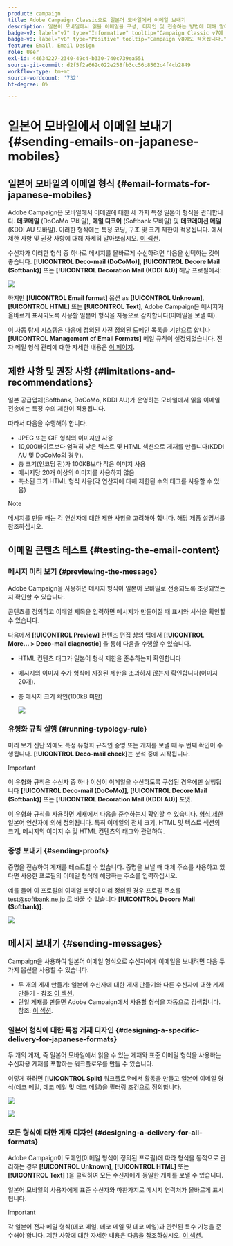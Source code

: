 ```yaml
---
product: campaign
title: Adobe Campaign Classic으로 일본어 모바일에서 이메일 보내기
description: 일본어 모바일에서 읽을 이메일을 구성, 디자인 및 전송하는 방법에 대해 알아봅니다
badge-v7: label="v7" type="Informative" tooltip="Campaign Classic v7에 적용"
badge-v8: label="v8" type="Positive" tooltip="Campaign v8에도 적용됩니다."
feature: Email, Email Design
role: User
exl-id: 44634227-2340-49c4-b330-740c739ea551
source-git-commit: d2f5f2a662c022e258fb3cc56c8502c4f4cb2849
workflow-type: tm+mt
source-wordcount: '732'
ht-degree: 0%

---
```


# 일본어 모바일에서 이메일 보내기 {#sending-emails-on-japanese-mobiles}

## 일본어 모바일의 이메일 형식 {#email-formats-for-japanese-mobiles}

Adobe Campaign은 모바일에서 이메일에 대한 세 가지 특정 일본어 형식을 관리합니다. **데코메일** (DoCoMo 모바일), **메일 디코어** (Softbank 모바일) 및 **데코레이션 메일** (KDDI AU 모바일). 이러한 형식에는 특정 코딩, 구조 및 크기 제한이 적용됩니다. 에서 제한 사항 및 권장 사항에 대해 자세히 알아보십시오. [이 섹션](#limitations-and-recommendations).

수신자가 이러한 형식 중 하나로 메시지를 올바르게 수신하려면 다음을 선택하는 것이 좋습니다. **[!UICONTROL Deco-mail (DoCoMo)]**, **[!UICONTROL Decore Mail (Softbank)]** 또는 **[!UICONTROL Decoration Mail (KDDI AU)]** 해당 프로필에서:

![](assets/deco-mail_03.png)

하지만 **[!UICONTROL Email format]** 옵션 as **[!UICONTROL Unknown]**, **[!UICONTROL HTML]** 또는 **[!UICONTROL Text]**, Adobe Campaign은 메시지가 올바르게 표시되도록 사용할 일본어 형식을 자동으로 감지합니다(이메일을 보낼 때).

이 자동 탐지 시스템은 다음에 정의된 사전 정의된 도메인 목록을 기반으로 합니다 **[!UICONTROL Management of Email Formats]** 메일 규칙이 설정되었습니다. 전자 메일 형식 관리에 대한 자세한 내용은 [이 페이지](../../installation/using/email-deliverability.md#managing-email-formats).

## 제한 사항 및 권장 사항 {#limitations-and-recommendations}

일본 공급업체(Softbank, DoCoMo, KDDI AU)가 운영하는 모바일에서 읽을 이메일 전송에는 특정 수의 제한이 적용됩니다.

따라서 다음을 수행해야 합니다.

* JPEG 또는 GIF 형식의 이미지만 사용
* 10,000바이트보다 엄격히 낮은 텍스트 및 HTML 섹션으로 게재를 만듭니다(KDDI AU 및 DoCoMo의 경우).
* 총 크기(인코딩 전)가 100KB보다 작은 이미지 사용
* 메시지당 20개 이상의 이미지를 사용하지 않음
* 축소된 크기 HTML 형식 사용(각 연산자에 대해 제한된 수의 태그를 사용할 수 있음)

>[!NOTE]
>
>메시지를 만들 때는 각 연산자에 대한 제한 사항을 고려해야 합니다. 해당 제품 설명서를 참조하십시오.


## 이메일 콘텐츠 테스트 {#testing-the-email-content}

### 메시지 미리 보기 {#previewing-the-message}

Adobe Campaign을 사용하면 메시지 형식이 일본어 모바일로 전송되도록 조정되었는지 확인할 수 있습니다.

콘텐츠를 정의하고 이메일 제목을 입력하면 메시지가 만들어질 때 표시와 서식을 확인할 수 있습니다.

다음에서 **[!UICONTROL Preview]** 컨텐츠 편집 창의 탭에서 **[!UICONTROL More... > Deco-mail diagnostic]** 을 통해 다음을 수행할 수 있습니다.

* HTML 컨텐츠 태그가 일본어 형식 제한을 준수하는지 확인합니다
* 메시지의 이미지 수가 형식에 지정된 제한을 초과하지 않는지 확인합니다(이미지 20개).
* 총 메시지 크기 확인(100kB 미만)

  ![](assets/deco-mail_06.png)

### 유형화 규칙 실행 {#running-typology-rule}

미리 보기 진단 외에도 특정 유형화 규칙인 증명 또는 게재를 보낼 때 두 번째 확인이 수행됩니다. **[!UICONTROL Deco-mail check]**&#x200B;는 분석 중에 시작됩니다.

>[!IMPORTANT]
>
>이 유형화 규칙은 수신자 중 하나 이상이 이메일을 수신하도록 구성된 경우에만 실행됩니다 **[!UICONTROL Deco-mail (DoCoMo)]**, **[!UICONTROL Decore Mail (Softbank)]** 또는 **[!UICONTROL Decoration Mail (KDDI AU)]** 포맷.

이 유형화 규칙을 사용하면 게재에서 다음을 준수하는지 확인할 수 있습니다. [형식 제한](#limitations-and-recommendations) 일본어 연산자에 의해 정의됩니다. 특히 이메일의 전체 크기, HTML 및 텍스트 섹션의 크기, 메시지의 이미지 수 및 HTML 컨텐츠의 태그와 관련하여.

### 증명 보내기 {#sending-proofs}

증명을 전송하여 게재를 테스트할 수 있습니다. 증명을 보낼 때 대체 주소를 사용하고 있다면 사용한 프로필의 이메일 형식에 해당하는 주소를 입력하십시오.

예를 들어 이 프로필의 이메일 포맷이 미리 정의된 경우 프로필 주소를 test@softbank.ne.jp 로 바꿀 수 있습니다 **[!UICONTROL Decore Mail (Softbank)]**.

![](assets/deco-mail_05.png)

## 메시지 보내기 {#sending-messages}

Campaign을 사용하여 일본어 이메일 형식으로 수신자에게 이메일을 보내려면 다음 두 가지 옵션을 사용할 수 있습니다.

* 두 개의 게재 만들기: 일본어 수신자에 대한 게재 만들기와 다른 수신자에 대한 게재 만들기 - 참조 [이 섹션](#designing-a-specific-delivery-for-japanese-formats).
* 단일 게재를 만들면 Adobe Campaign에서 사용할 형식을 자동으로 검색합니다. 참조: [이 섹션](#designing-a-delivery-for-all-formats).

### 일본어 형식에 대한 특정 게재 디자인 {#designing-a-specific-delivery-for-japanese-formats}

두 개의 게재, 즉 일본어 모바일에서 읽을 수 있는 게재와 표준 이메일 형식을 사용하는 수신자용 게재를 포함하는 워크플로우를 만들 수 있습니다.

이렇게 하려면 **[!UICONTROL Split]** 워크플로우에서 활동을 만들고 일본어 이메일 형식(데코 메일, 데코 메일 및 데코 메일)을 필터링 조건으로 정의합니다.

![](assets/deco-mail_08.png)

![](assets/deco-mail_07.png)

### 모든 형식에 대한 게재 디자인 {#designing-a-delivery-for-all-formats}

Adobe Campaign이 도메인(이메일 형식이 정의된 프로필)에 따라 형식을 동적으로 관리하는 경우 **[!UICONTROL Unknown]**, **[!UICONTROL HTML]** 또는 **[!UICONTROL Text]** )을 클릭하여 모든 수신자에게 동일한 게재를 보낼 수 있습니다.

일본어 모바일의 사용자에게 표준 수신자와 마찬가지로 메시지 연락처가 올바르게 표시됩니다.

>[!IMPORTANT]
>
>각 일본어 전자 메일 형식(데코 메일, 데코 메일 및 데코 메일)과 관련된 특수 기능을 준수해야 합니다. 제한 사항에 대한 자세한 내용은 다음을 참조하십시오. [이 섹션](#limitations-and-recommendations).
